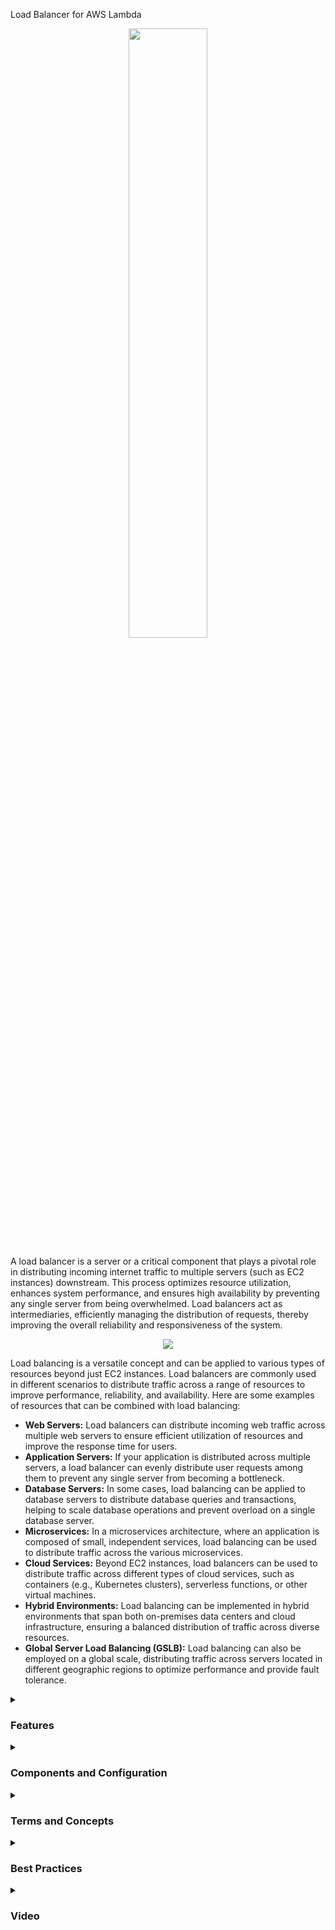  Load Balancer for AWS Lambda

  <div align="center">
    <img src="https://coralogix.com/wp-content/uploads/2019/02/Load-balancer-icon.png" width="50%">
  </div>
  
 A load balancer is a server or a critical component that plays a pivotal role in distributing incoming internet traffic to multiple servers (such as EC2 instances) downstream. This process optimizes resource utilization, enhances system performance, and ensures high availability by preventing any single server from being overwhelmed. Load balancers act as intermediaries, efficiently managing the distribution of requests, thereby improving the overall reliability and responsiveness of the system.

<div align="center">
    <img src="https://thumbs2.imgbox.com/44/00/9bCV1Xo4_t.png">
</div>

  
Load balancing is a versatile concept and can be applied to various types of resources beyond just EC2 instances. Load balancers are commonly used in different scenarios to distribute traffic across a range of resources to improve performance, reliability, and availability. Here are some examples of resources that can be combined with load balancing:

<ul>
    <li><strong>Web Servers:</strong> Load balancers can distribute incoming web traffic across multiple web servers to ensure efficient utilization of resources and improve the response time for users.</li>
    <li><strong>Application Servers:</strong> If your application is distributed across multiple servers, a load balancer can evenly distribute user requests among them to prevent any single server from becoming a bottleneck.</li>
    <li><strong>Database Servers:</strong> In some cases, load balancing can be applied to database servers to distribute database queries and transactions, helping to scale database operations and prevent overload on a single database server.</li>
    <li><strong>Microservices:</strong> In a microservices architecture, where an application is composed of small, independent services, load balancing can be used to distribute traffic across the various microservices.</li>
    <li><strong>Cloud Services:</strong> Beyond EC2 instances, load balancers can be used to distribute traffic across different types of cloud services, such as containers (e.g., Kubernetes clusters), serverless functions, or other virtual machines.</li>
    <li><strong>Hybrid Environments:</strong> Load balancing can be implemented in hybrid environments that span both on-premises data centers and cloud infrastructure, ensuring a balanced distribution of traffic across diverse resources.</li>
    <li><strong>Global Server Load Balancing (GSLB):</strong> Load balancing can also be employed on a global scale, distributing traffic across servers located in different geographic regions to optimize performance and provide fault tolerance.</li>
</ul>



  <details>
    <summary>
      <h3>Features</h3>
    </summary>
    <ul>
      <li><b>Distribution of Traffic:</b> Load balancing evenly distributes incoming requests among multiple instances, preventing overloading of any single function.</li>
      <li><b>Enhanced Scalability:</b> Load balancing facilitates horizontal scaling, allowing your serverless architecture to handle increased workloads seamlessly.</li>
      <li><b>High Availability:</b> By distributing functions across multiple availability zones, load balancing ensures continuous operation even in the face of failures.</li>
      <li><b>Cost Optimization:</b> Efficient load balancing can help optimize costs by ensuring resources are utilized effectively.</li>
      <li><b>Single Point:</b> Expose a single point of access (DNS) to your application</li>
      <li><b>Handle Failures:</b> Seamlessly handle failures of downstream instances</li>
      <li><b>Health Checks:</b>Do regular health checks to your instances</li>
      <li><b>Security:</b>Provide SSL termination (HTTPS) for your websites</li>
     <li><b>Across Zones:</b>High availability across zones</li>
    </ul>
  </details>

   <details><summary><h3>Components and Configuration</h3></summary>
      <details><summary><h4>Why use an Elastic Load Balancer?</h4></summary>
       <ul>
          <li>An ELB (Elastic Load Balancer) is a managed load balancer:
              <ul>
                <li>AWS guarantees that it will be working</li>
                <li>AWS takes care of upgrades, mainenance, high availability</li>
                <li>AWS provides only a few configurations knobs</li>
              </ul>
          </li>
          <li>It costs less to setup your own load balancer but it will be a lot more effort on your end (maintence, integrations)</li>
          <li>4 kinds of load balancers offered by AWS:
              <ul>
                <li>Application Load Balancer (HTTP / STTPS only) - Layer 7</li>
                <li>Network Load Balancer (ultra-high performance, allows for TCP) - Layer 4</li>
                <li>Gateway Load Balancer - Layer 3</li>
                <li>Classic Load Balancer (retired in 2023) - Layer 4 & 7</li>
              </ul>
          </li>
       </ul>
      </details>
      <details><summary><h4>Types of Load Balancers</h4></summary>
        <ul>
           <li>Application Load Balancer:
               <div align="center">
                 <img src="https://thumbs2.imgbox.com/40/ab/a5iXGjyz_t.png" width="25%">
               </div>
               <ul>
                 <li>HTTP / HTTPS / gRPC protocols (Layer 7)</li>
                 <li>HTTP Routing features</li>
                 <li>AWS provides only a few con</li>
               </ul>
               <div align="center">
                 <img src="https://thumbs2.imgbox.com/24/70/ait8gdLE_t.png">
               </div>
              <p>Choose an Application Load Balancer when you need a flexible feature set for your applications with HTTP and HTTPS traffic. Operating at the request level, Application Load Balancers provide advanced routing and visibility features targeted at application architectures, including microservices and containers.</p>
              <div align="center">
                 <img src="https://a.b.cdn.console.awsstatic.com/a/v1/5OBQRLTIGHMRUVN5XLKT5XU3JE4K6GTDZFDK5IPNT3GWUZTYJBOQ/2024-01-23T02-33-43_a88821a4018ec38/Static/591e55b0c20360da58ee3eee136b1fc6.svg" width="50%">
               </div>
              <hr/>
           </li>
           <li>Network Load Balancer:
               <div align="center">
                 <img src="https://thumbs2.imgbox.com/12/75/GWDh0X03_t.png" width="25%">
               </div>
               <ul>
                 <li>TCP / UDP protocols (Layer 4)</li>
                 <li>High Performance, millions of request per seconds</li>
                 <li>Static IP through Elastic IP</li>
               </ul>
               <div align="center">
                 <img src="https://thumbs2.imgbox.com/41/7e/6muve8z5_t.png">
               </div>
               <p>Choose a Network Load Balancer when you need ultra-high performance, TLS offloading at scale, centralized certificate deployment, support for UDP, and static IP addresses for your applications. Operating at the connection level, Network Load Balancers are capable of handling millions of requests per second securely while maintaining ultra-low latencies.
               </p>
               <div align="center">
                 <img src="https://a.b.cdn.console.awsstatic.com/a/v1/5OBQRLTIGHMRUVN5XLKT5XU3JE4K6GTDZFDK5IPNT3GWUZTYJBOQ/2024-01-23T02-33-43_a88821a4018ec38/Static/707c56b1d8a250c545ca7e2af0e770d7.svg" width="50%">
               </div>
               <hr/>
           </li>
            <li>Gateway Load Balancer:
               <div align="center">
                 <img src="https://thumbs2.imgbox.com/b9/aa/ESBhKVPV_t.png" width="25%">
               </div>
               <ul>
                 <li>GENEVE Protocol on IP Packets (Layer 3)</li>
                 <li>Route Traffic to Firewalls that you manage on EC2 Instances</li>
                 <li>Intrusion detection</li>
               </ul>
               <div align="center">
                 <img src="https://thumbs2.imgbox.com/12/05/GFeWXg40_t.png">
               </div>
              <p>Choose a Gateway Load Balancer when you need to deploy and manage a fleet of third-party virtual appliances that support GENEVE. These appliances enable you to improve security, compliance, and policy controls.</p>
              <div align="center">
                 <img src="https://a.b.cdn.console.awsstatic.com/a/v1/5OBQRLTIGHMRUVN5XLKT5XU3JE4K6GTDZFDK5IPNT3GWUZTYJBOQ/2024-01-23T02-33-43_a88821a4018ec38/Static/2b583e8904605b0212959d386600bc20.svg" width="50%">
               </div>
           </li>
        </ul>
       </details>
  </details>

  <details>
    <summary>
      <h3>Terms and Concepts</h3>
    </summary>
    <ul>
      <li><b>Functions:</b> An AWS Lambda function is a unit of code that is executed in response to events.</li>
      <li><b>Events:</b> An event is an action that occurs in an AWS service, such as file upload in S3 or an API request from Amazon API Gateway, that can trigger the execution of a Lambda function.</li>
      <li><b>Runtime:</b> The runtime is the environment in which the code of the Lambda function is executed.</li>
      <li><b>Layers:</b> Layers allow you to include libraries, frameworks, and other dependency files in your Lambda function, while keeping the separation of your business logic code.</li>
      <li><b>Execution policy:</b> The execution policy controls the permissions that a Lambda function has to access other AWS resources.</li>
      <li><b>Alias:</b> An alias is a pointer to a specific version of a Lambda function.</li>
    </ul>
  </details>

  <details>
    <summary>
      <h3>Best Practices</h3>
    </summary>
    <ul>
      <li>Design Lambda functions to be small and perform specific tasks.</li>
      <li>Limit the execution time of functions to avoid unnecessary execution or failure due to time limits.</li>
      <li>Use environment variables to store sensitive information, such as API keys and passwords.</li>
      <li>Manage and monitor the logging of functions for troubleshooting and debugging.</li>
      <li>Use versioning and access control options to track and manage changes to Lambda functions.</li>
      <li>Configure access control policies to limit access to Lambda functions and the resources they use.</li>
      <li>Use monitoring resources, such as CloudWatch Metrics and CloudWatch Logs, to monitor and analyze the performance and efficiency of Lambda functions.</li>
      <li>Test and validate Lambda functions before deploying them to production.</li>
    </ul>
  </details>

<details><summary><h3>Video</h3></summary>
  <div align="center">
    <a href="https://www.youtube.com/watch?v=qpHLRc4Qt1E" target="_blank">
        <img width="640" height="360" src="https://i.ytimg.com/vi/qpHLRc4Qt1E/hq720.jpg?sqp=-oaymwEnCNAFEJQDSFryq4qpAxkIARUAAIhCGAHYAQHiAQoIGBACGAY4AUAB&rs=AOn4CLBxhzm_r-Yhsmyqopw15Yz2yJoySw" alt="Watch Video" />
    </a>
  </div>
</details>
